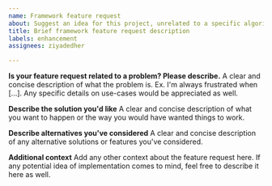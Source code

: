 ```yaml
---
name: Framework feature request
about: Suggest an idea for this project, unrelated to a specific algorithm
title: Brief framework feature request description
labels: enhancement
assignees: ziyadedher

---
```


**Is your feature request related to a problem? Please describe.**
A clear and concise description of what the problem is. Ex. I'm always frustrated when [...]. Any specific details on use-cases would be appreciated as well.

**Describe the solution you'd like**
A clear and concise description of what you want to happen or the way you would have wanted things to work.

**Describe alternatives you've considered**
A clear and concise description of any alternative solutions or features you've considered.

**Additional context**
Add any other context about the feature request here. If any potential idea of implementation comes to mind, feel free to describe it here as well.

